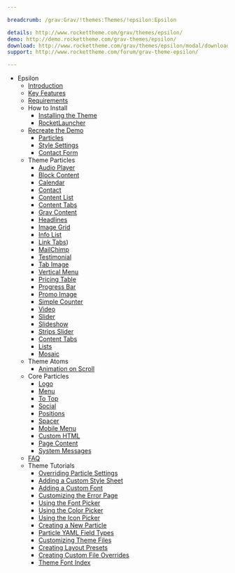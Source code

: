 ```yaml
---

breadcrumb: /grav:Grav/!themes:Themes/!epsilon:Epsilon

details: http://www.rockettheme.com/grav/themes/epsilon/
demo: http://demo.rockettheme.com/grav-themes/epsilon/
download: http://www.rockettheme.com/grav/themes/epsilon/modal/downloads
support: http://www.rockettheme.com/forum/grav-theme-epsilon/

---
```


* Epsilon
    * [Introduction](INDEX.md)
    * [Key Features](INDEX.md#key-features)
    * [Requirements](INDEX.md#requirements)
    * How to Install
      * [Installing the Theme](http://docs.gantry.org/gantry5/basics/installation#installing-a-gantry-theme)
      * [RocketLauncher](../../start/rocketlauncher.md)
    * [Recreate the Demo](demo.md)
      * [Particles](demo.md#particles)
      * [Style Settings](demo_settings.md)
      * [Contact Form](../../start/contact.md)
    * Theme Particles
      * [Audio Player](particle_audio.md)
      * [Block Content](particle_block.md)
      * [Calendar](particle_calendar.md)
      * [Contact](particle_contact.md)
      * [Content List](particle_contentlist.md)
      * [Content Tabs](particle_contenttabs.md)
      * [Grav Content](particle_grav.md)
      * [Headlines](particle_headlines.md)
      * [Image Grid](particle_image.md)
      * [Info List](particle_info.md)
      * [Link Tabs](particle_linktabs.md))
      * [MailChimp](particle_mailchimp.md)
      * [Testimonial](particle_testimonial.md)
      * [Tab Image](particle_tabimage.md)
      * [Vertical Menu](particle_verticalmenu.md)
      * [Pricing Table](particle_pricing.md)
      * [Progress Bar](particle_progressbar.md)
      * [Promo Image](particle_promoimage.md)
      * [Simple Counter](particle_simplecounter.md)
      * [Video](particle_video.md)
      * [Slider](particle_slider.md)
      * [Slideshow](particle_slideshow.md)
      * [Strips Slider](particle_stripsslider.md)
      * [Content Tabs](particle_contenttabs.md)
      * [Lists](particle_lists.md)
      * [Mosaic](particle_mosaic.md)
    * Theme Atoms
      * [Animation on Scroll](atom_aos.md)
    * Core Particles
      * [Logo](http://docs.gantry.org/gantry5/particles/logo)
      * [Menu](http://docs.gantry.org/gantry5/particles/menu-control)
      * [To Top](http://docs.gantry.org/gantry5/particles/to-top)
      * [Social](http://docs.gantry.org/gantry5/particles/social)
      * [Positions](http://docs.gantry.org/gantry5/particles/position)
      * [Spacer](http://docs.gantry.org/gantry5/particles/spacer)
      * [Mobile Menu](http://docs.gantry.org/gantry5/particles/mobile-menu)
      * [Custom HTML](http://docs.gantry.org/gantry5/particles/custom-html)
      * [Page Content](http://docs.gantry.org/gantry5/particles/page-content)
      * [System Messages](http://docs.gantry.org/gantry5/particles/system-messages)
    * [FAQ](faq.md)
    * Theme Tutorials
      * [Overriding Particle Settings](http://docs.gantry.org/gantry5/tutorials/overriding-particle-settings)
      * [Adding a Custom Style Sheet](http://docs.gantry.org/gantry5/tutorials/adding-a-custom-style-sheet)
      * [Adding a Custom Font](http://docs.gantry.org/gantry5/tutorials/fonts)
      * [Customizing the Error Page](http://docs.gantry.org/gantry5/tutorials/customize-the-error-page)
      * [Using the Font Picker](http://docs.gantry.org/gantry5/tutorials/using-the-font-picker)
      * [Using the Color Picker](http://docs.gantry.org/gantry5/tutorials/using-the-color-picker)
      * [Using the Icon Picker](http://docs.gantry.org/gantry5/tutorials/using-the-icon-picker)
      * [Creating a New Particle](http://docs.gantry.org/gantry5/advanced/creating-a-new-particle)
      * [Particle YAML Field Types](http://docs.gantry.org/gantry5/advanced/particle-yaml-field-types)
      * [Customizing Theme Files](http://docs.gantry.org/gantry5/advanced/customizing-theme-files)
      * [Creating Layout Presets](http://docs.gantry.org/gantry5/advanced/creating-layout-presets)
      * [Creating Custom File Overrides](http://docs.gantry.org/gantry5/advanced/file-overrides)
      * [Theme Font Index](../../../technical_tips/general/font_index.md)
